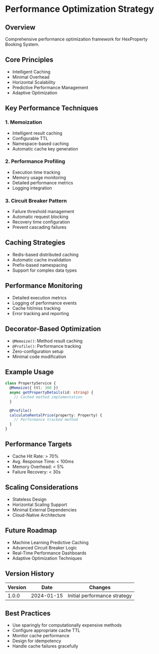 # Performance Optimization Strategy

## Overview
Comprehensive performance optimization framework for HexProperty Booking System.

## Core Principles
- Intelligent Caching
- Minimal Overhead
- Horizontal Scalability
- Predictive Performance Management
- Adaptive Optimization

## Key Performance Techniques

### 1. Memoization
- Intelligent result caching
- Configurable TTL
- Namespace-based caching
- Automatic cache key generation

### 2. Performance Profiling
- Execution time tracking
- Memory usage monitoring
- Detailed performance metrics
- Logging integration

### 3. Circuit Breaker Pattern
- Failure threshold management
- Automatic request blocking
- Recovery time configuration
- Prevent cascading failures

## Caching Strategies
- Redis-based distributed caching
- Automatic cache invalidation
- Prefix-based namespacing
- Support for complex data types

## Performance Monitoring
- Detailed execution metrics
- Logging of performance events
- Cache hit/miss tracking
- Error tracking and reporting

## Decorator-Based Optimization
- `@Memoize()`: Method result caching
- `@Profile()`: Performance tracking
- Zero-configuration setup
- Minimal code modification

## Example Usage

```typescript
class PropertyService {
  @Memoize({ ttl: 300 })
  async getPropertyDetails(id: string) {
    // Cached method implementation
  }

  @Profile()
  calculateRentalPrice(property: Property) {
    // Performance tracked method
  }
}
```

## Performance Targets
- Cache Hit Rate: > 70%
- Avg. Response Time: < 100ms
- Memory Overhead: < 5%
- Failure Recovery: < 30s

## Scaling Considerations
- Stateless Design
- Horizontal Scaling Support
- Minimal External Dependencies
- Cloud-Native Architecture

## Future Roadmap
- Machine Learning Predictive Caching
- Advanced Circuit Breaker Logic
- Real-Time Performance Dashboards
- Adaptive Optimization Techniques

## Version History
| Version | Date       | Changes |
|---------|------------|---------|
| 1.0.0   | 2024-01-15| Initial performance strategy |

## Best Practices
- Use sparingly for computationally expensive methods
- Configure appropriate cache TTL
- Monitor cache performance
- Design for idempotency
- Handle cache failures gracefully
